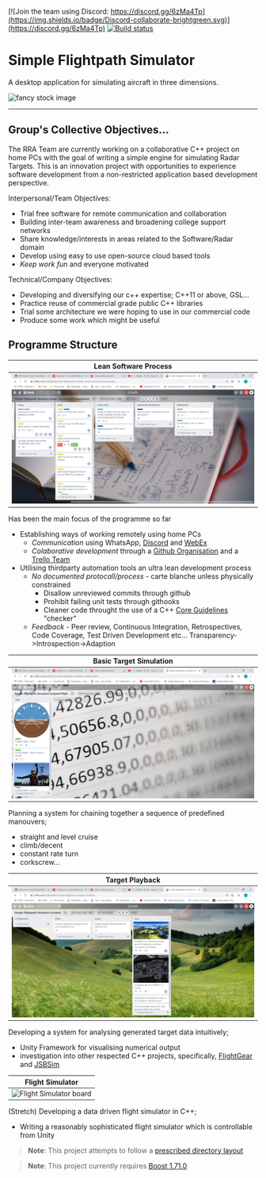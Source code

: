 [![Join the team using Discord: https://discord.gg/6zMa4Tp](https://img.shields.io/badge/Discord-collaborate-brightgreen.svg)](https://discord.gg/6zMa4Tp)
[![Build status](https://ci.appveyor.com/api/projects/status/07276mey39n8kaob?svg=true)](https://ci.appveyor.com/project/DavidMcCabe/simpleflightpathsimulator-yh3oc)

# Simple Flightpath Simulator

A desktop application for simulating aircraft in three dimensions.

![fancy stock image](https://cdn.pixabay.com/photo/2019/03/23/20/01/aircraft-4076160_1280.jpg)

---

## Group's Collective Objectives...
The RRA Team are currently working on a collaborative C++ project on home PCs with the goal of writing a simple engine for simulating Radar Targets. This is an innovation project with opportunities to experience software development from a non-restricted application based development perspective.

Interpersonal/Team Objectives: 
- Trial free software for remote communication and collaboration 
- Building inter-team awareness and broadening college support networks
- Share knowledge/interests in areas related to the Software/Radar domain 
- Develop using easy to use open-source cloud based tools
- *Keep work fun* and everyone motivated 

Technical/Company Objectives: 
- Developing and diversifying our c++ expertise; C++11 or above, GSL... 
- Practice reuse of commercial grade public C++ libraries 
- Trial some architecture we were hoping to use in our commercial code
- Produce some work which might be useful

## Programme Structure
|**Lean Software Process** | 
|---|
|![Software Process Board](./docs/artwork/Trello_16.04.2020/Software-process-board.png) |
Has been the main focus of the programme so far
- Establishing ways of working remotely using home PCs
  - *Communication* using WhatsApp, [Discord](https://discord.gg/6zMa4Tp) and [WebEx](https://selex-es.webex.com/selex-es/j.php?MTID=m992415bfae7c0d8952ab784b2ff517f1)
  - *Colaborative development* through a [Github Organisation](https://github.com/RRA-Home-Team) and a [Trello Team](https://trello.com/simpleflightpathgeneratorteam/home)
- Utilising thirdparty automation tools an ultra lean development process
  - *No documented protocall/process* - carte blanche unless physically constrained
    - Disallow unreviewed commits through github
    - Prohibit failing unit tests through githooks
    - Cleaner code throught the use of a C++ [Core Guidelines](https://isocpp.github.io/CppCoreGuidelines/CppCoreGuidelines) "checker"
  - *Feedback* - Peer review, Continuous Integration, Retrospectives, Code Coverage, Test Driven Development etc... Transparency->Introspection->Adaption

|**Basic Target Simulation**|
|---|
|![Basic Target Simulation](./docs/artwork/Trello_16.04.2020/scripted-flight-board.gif) |
Planning a system for chaining together a sequence of predefined manouvers;
- straight and level cruise
- climb/decent
- constant rate turn
- corkscrew...

|**Target Playback**| 
|---|
|![Playback board](./docs/artwork/Trello_16.04.2020/Playback-board.jpg)|
Developing a system for analysing generated target data intuitively;
- Unity Framework for visualising numerical output
- investigation into other respected C++ projects, specifically, [FlightGear](https://en.wikipedia.org/wiki/FlightGear) and [JSBSim](https://en.wikipedia.org/wiki/JSBSim)
 
|**Flight Simulator**|
|---|
|![Flight Simulator board](./docs/artwork/Trello_16.04.2020/F16-board.bmp)|
(Stretch) Developing a data driven flight simulator in C++;
- Writing a reasonably sophisticated flight simulator which is controllable from Unity




>**Note**: This project attempts to follow a [prescribed directory layout](https://api.csswg.org/bikeshed/?force=1&url=https://raw.githubusercontent.com/vector-of-bool/pitchfork/develop/data/spec.bs)

> **Note**: This project currently requires [Boost 1.71.0](https://www.boost.org/users/history/version_1_71_0.html)

